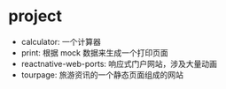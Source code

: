 # project

- calculator: 一个计算器
- print: 根据 mock 数据来生成一个打印页面
- reactnative-web-ports: 响应式门户网站，涉及大量动画
- tourpage: 旅游资讯的一个静态页面组成的网站

